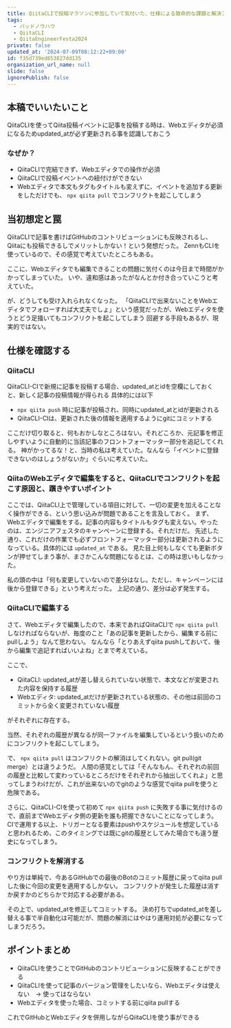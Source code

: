 ```yaml
---
title: QiitaCLIで投稿マラソンに参加していて気付いた、仕様による致命的な課題と解決アプローチ
tags:
  - バッドノウハウ
  - QiitaCLI
  - QiitaEngineerFesta2024
private: false
updated_at: '2024-07-09T08:12:22+09:00'
id: f35d739ed853827dd135
organization_url_name: null
slide: false
ignorePublish: false
---
```


## 本稿でいいたいこと
QiitaCLIを使ってQiita投稿イベントに記事を投稿する時は、Webエディタが必須になるためupdated_atが必ず更新される事を認識しておこう

### なぜか？
- QiitaCLIで完結できず、Webエディタでの操作が必須
- QiitaCLIで投稿イベントへの紐付けができない
- Webエディタで本文もタグもタイトルも変えずに、イベントを追加する更新をしただけでも、 `npx qiita pull` でコンフリクトを起こしてしまう

## 当初想定と罠
QiitaCLIで記事を書けばGitHubのコントリビューションにも反映されるし、Qiitaにも投稿できるしでメリットしかない！という発想だった。
ZennもCLIを使っているので、その感覚で考えていたところもある。

ここに、Webエディタでも編集できることの問題に気付くのは今日まで時間がかかってしまっていた。
いや、違和感はあったがなんとか付き合っていこうと考えていた。

が、どうしても受け入れられなくなった。
「QiitaCLIで出来ないことをWebエディタでフォローすれば大丈夫でしょ」という感覚だったが、Webエディタを使うとどう足掻いてもコンフリクトを起こしてしまう
回避する手段もあるが、現実的ではない。

## 仕様を確認する
### QiitaCLI
QiitaCLI-CIで新規に記事を投稿する場合、updated_atとidを空欄にしておくと、新しく記事の投稿情報が得られる
具体的には以下

- `npx qiita push` 時に記事が投稿され、同時にupdated_atとidが更新される
- QiitaCLI-CIは、更新された後の情報を適用するようにgitにコミットする

ここだけ切り取ると、何もおかしなところはない。それどころか、元記事を修正しやすいように自動的に当該記事のフロントフォーマッター部分を追記してくれる。
神がかってるな！と、当時の私は考えていた。なんなら「イベントに登録できないのはしょうがないか」ぐらいに考えていた。

### QiitaのWebエディタで編集をすると、QiitaCLIでコンフリクトを起こす原因と、躓きやすいポイント
ここでは、QiitaCLI上で管理している項目に対して、一切の変更を加えることなく操作ができる、という思い込みが問題であることを言及しておく。
まず、Webエディタで編集をする。記事の内容もタイトルもタグも変えない。やったのは、エンジニアフェスタのキャンペーンに登録する。それだけだ。
先述した通り、これだけの作業でも必ずフロントフォーマッター部分は更新されるようになっている。具体的には `updated_at` である。
見た目上何もしなくても更新ボタンが押せてしまう事が、まさかこんな問題になるとは、この時は思いもしなかった。

私の頭の中は「何も変更していないので差分はなし。ただし、キャンペーンには後から登録できる」という考えだった。
上記の通り、差分は必ず発生する。

### QiitaCLIで編集する
さて、Webエディタで編集したので、本来であればQiitaCLIで `npx qiita pull` しなければならないが、毎度のこと「あの記事を更新したから、編集する前にpullしよう」なんて思わない。
なんなら「とりあえずqiita pushしておいて、後から編集で追記すればいいよね」とまで考えている。

ここで、

- QiitaCLI: updated_atが差し替えられていない状態で、本文などが変更された内容を保持する履歴
- Webエディタ: updated_atだけが更新されている状態の、その他は前回のコミットから全く変更されていない履歴

がそれぞれに存在する。

当然、それぞれの履歴が異なるが同一ファイルを編集しているという扱いのためにコンフリクトを起こしてしまう。

で、 `npx qiita pull` はコンフリクトの解消はしてくれない。git pull(git merge）とは違うようだ。
人間の感覚としては「そんなもん、それぞれの前回の履歴と比較して変わっているところだけをそれぞれから抽出してくれよ」と思ってしまうわけだが、これが出来ないのでgitのような感覚でqiita pullを使うと危険である。

さらに、QiitaCLI-CIを使って初めて `npx qiita push` に失敗する事に気付けるので、直前までWebエディタ側の更新を誰も把握できないことになってしまう。
CIで運用する以上、トリガーとなる要素はpushやスケジュールを想定していると思われるため、このタイミングでは既にgitの履歴としてみた場合でも違う歴史になってしまう。

### コンフリクトを解消する
やり方は単純で、今あるGitHubでの最後のBotのコミット履歴に戻ってqiita pullした後に今回の変更を適用するしかない。
コンフリクトが発生した履歴は消すか戻すかのどちらかで対応する必要がある。

その上で、updated_atを修正してコミットする。
決め打ちでupdated_atを差し替える事で半自動化は可能だが、問題の解消にはやはり運用対処が必要になってしまうだろう。

## ポイントまとめ
- QiitaCLIを使うことでGitHubのコントリビューションに反映することができる
- QiitaCLIを使って記事のバージョン管理をしたいなら、Webエディタは使えない　→ 使ってはならない
- Webエディタを使った場合、コミットする前にqiita pullする

これでGitHubとWebエディタを併用しながらQiitaCLIを使う事ができる
